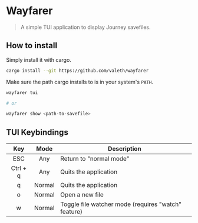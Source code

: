 # Wayfarer
> A simple TUI application to display Journey savefiles.


## How to install

Simply install it with cargo.

```sh
cargo install --git https://github.com/valeth/wayfarer
```

Make sure the path cargo installs to is in your system's `PATH`.

```sh
wayfarer tui

# or

wayfarer show <path-to-savefile>
```


## TUI Keybindings

| Key      | Mode   | Description                                         |
|:--------:|:------:| --------------------------------------------------- |
| ESC      | Any    | Return to "normal mode"                             |
| Ctrl + q | Any    | Quits the application                               |
| q        | Normal | Quits the application                               |
| o        | Normal | Open a new file                                     |
| w        | Normal | Toggle file watcher mode (requires "watch" feature) |
